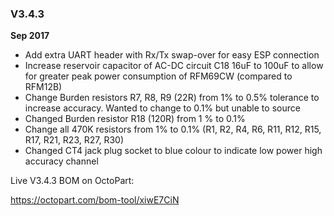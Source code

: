 ### V3.4.3

**Sep 2017**

- Add extra UART header with Rx/Tx swap-over for easy ESP connection
- Increase  reservoir capacitor of AC-DC circuit C18 16uF to 100uF to allow for greater peak power consumption of RFM69CW (compared to RFM12B)
- Change Burden resistors R7, R8, R9 (22R) from 1% to 0.5% tolerance  to increase accuracy. Wanted to change to 0.1% but unable to source
- Changed Burden resistor R18 (120R) from 1 % to 0.1%
- Change all 470K resistors from 1% to 0.1% (R1, R2, R4, R6, R11, R12, R15, R17, R21, R23, R27, R30)
- Changed CT4 jack plug socket to blue colour to indicate low power high accuracy channel


Live V3.4.3 BOM on OctoPart:

https://octopart.com/bom-tool/xiwE7CiN

